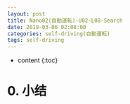 ```yaml
---
layout: post
title: Nano02(自動運転)-U02-L08-Search
date: 2019-03-06 02:08:00
categories: self-driving(自動運転)
tags: self-driving
---
```

* content
{:toc}

# 0. 小结